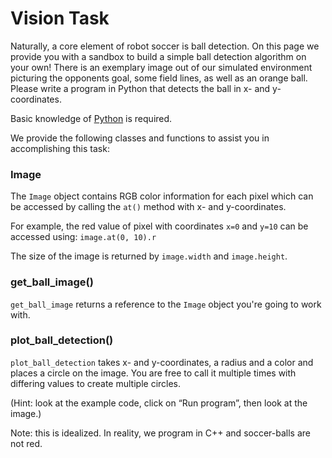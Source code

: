 # Vision Task

Naturally, a core element of robot soccer is ball detection. On this page we provide you with a sandbox to build a simple ball detection algorithm on your own! There is an exemplary image out of our simulated environment picturing the opponents goal, some field lines, as well as an orange ball. Please write a program in Python that detects the ball in x- and y-coordinates.

Basic knowledge of [Python](https://wiki.python.org/moin/BeginnersGuide/Programmers) is required.

We provide the following classes and functions to assist you in accomplishing this task:

### Image

The `Image` object contains RGB color information for each pixel which can be accessed by calling the `at()` method with x- and y-coordinates.

For example, the red value of pixel with coordinates `x=0` and `y=10` can be accessed using: `image.at(0, 10).r`

The size of the image is returned by `image.width` and `image.height`.

### get_ball_image()

`get_ball_image` returns a reference to the `Image` object you're going to work with.

### plot_ball_detection()

`plot_ball_detection` takes x- and y-coordinates, a radius and a color and places a circle on the image. You are free to call it multiple times with differing values to create multiple circles.

(Hint: look at the example code, click on “Run program”, then look at the image.)

Note: this is idealized. In reality, we program in C++ and soccer-balls are not red.

<x-prologue hidden image="recruiting-website-red-ball" command="bash -c 'cp /usr/src/app/{*.py,*.png} /data/ && cp /data/{red-ball,output}.png && echo Initialized files.'" />

<x-text-editor file="/data/process_image.py" mode="python" />

<x-button image="recruiting-website-red-ball" command="python process_image.py" label="Run program" working-directory="/data" />

<x-image-viewer file="/data/output.png" mime="image/png" />
